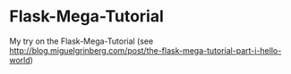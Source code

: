 # Flask-Mega-Tutorial
My try on the Flask-Mega-Tutorial
(see http://blog.miguelgrinberg.com/post/the-flask-mega-tutorial-part-i-hello-world)
